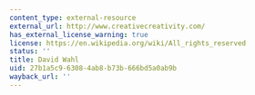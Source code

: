 ```yaml
---
content_type: external-resource
external_url: http://www.creativecreativity.com/
has_external_license_warning: true
license: https://en.wikipedia.org/wiki/All_rights_reserved
status: ''
title: David Wahl
uid: 27b1a5c9-6308-4ab8-b73b-666bd5a0ab9b
wayback_url: ''
---
```

